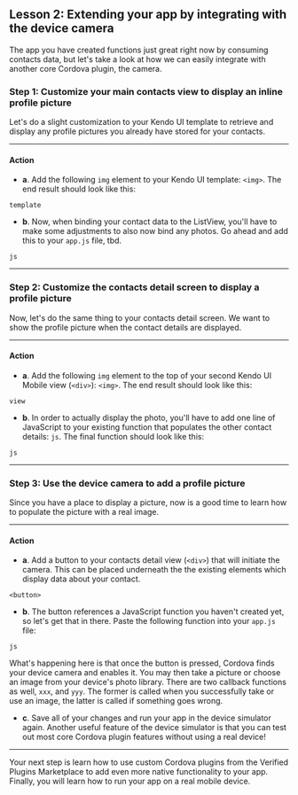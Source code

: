 ## Lesson 2: Extending your app by integrating with the device camera

The app you have created functions just great right now by consuming contacts data, but let's take a look at how we can easily integrate with another core Cordova plugin, the camera.

### Step 1: Customize your main contacts view to display an inline profile picture

Let's do a slight customization to your Kendo UI template to retrieve and display any profile pictures you already have stored for your contacts.

<hr data-action="start" />

#### Action

* **a**. Add the following `img` element to your Kendo UI template: `<img>`. The end result should look like this:

`template`

* **b**. Now, when binding your contact data to the ListView, you'll have to make some adjustments to also now bind any photos. Go ahead and add this to your `app.js` file, tbd.

`js`

<hr data-action="end" />

### Step 2: Customize the contacts detail screen to display a profile picture

Now, let's do the same thing to your contacts detail screen. We want to show the profile picture when the contact details are displayed.

<hr data-action="start" />

#### Action

* **a**. Add the following `img` element to the top of your second Kendo UI Mobile view (`<div>`): `<img>`. The end result should look like this:

`view`

* **b**. In order to actually display the photo, you'll have to add one line of JavaScript to your existing function that populates the other contact details: `js`. The final function should look like this:

`js`

<hr data-action="end" />

### Step 3: Use the device camera to add a profile picture

Since you have a place to display a picture, now is a good time to learn how to populate the picture with a real image.

<hr data-action="start" />

#### Action

* **a**. Add a button to your contacts detail view (`<div>`) that will initiate the camera. This can be placed underneath the the existing elements which display data about your contact.

`<button>`

* **b**. The button references a JavaScript function you haven't created yet, so let's get that in there. Paste the following function into your `app.js` file:

`js`

What's happening here is that once the button is pressed, Cordova finds your device camera and enables it. You may then take a picture or choose an image from your device's photo library. There are two callback functions as well, `xxx`, and `yyy`. The former is called when you successfully take or use an image, the latter is called if something goes wrong.

* **c**. Save all of your changes and run your app in the device simulator again. Another useful feature of the device simulator is that you can test out most core Cordova plugin features without using a real device!

<hr data-action="end" />

Your next step is learn how to use custom Cordova plugins from the Verified Plugins Marketplace to add even more native functionality to your app. Finally, you will learn how to run your app on a real mobile device.